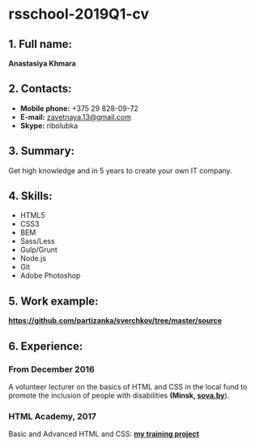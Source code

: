 # rsschool-2019Q1-cv

## 1. Full name:

**Anastasiya Khmara**

## 2. Contacts:

* **Mobile phone:** +375 29 828-09-72 
* **E-mail:** zavetnaya.13@gmail.com
* **Skype:** ribolubka

## 3. Summary: 

Get high knowledge and in 5 years to create your own IT company.

## 4. Skills: 

* HTML5
* CSS3
* BEM
* Sass/Less
* Gulp/Grunt
* Node.js
* Git
* Adobe Photoshop

## 5. Work example: 

**https://github.com/partizanka/sverchkov/tree/master/source**

## 6. Experience:

### From December 2016

A volunteer lecturer on the basics of HTML and CSS in the local fund to promote the inclusion of people with disabilities **(Minsk, [sova.by](https://sova.by)**). 

### HTML Academy, 2017

Basic and Advanced HTML and CSS: **[my training project](https://github.com/partizanka/339763-nerds)**
